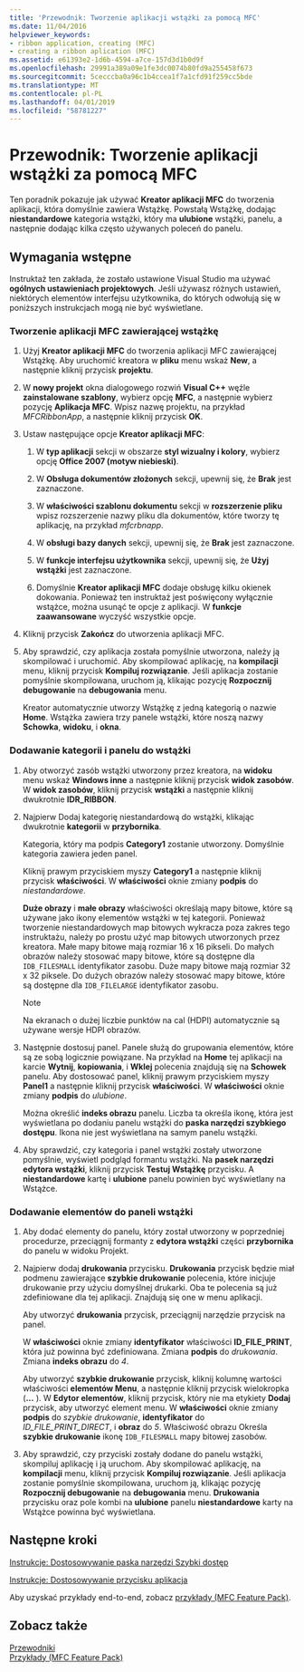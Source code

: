 ```yaml
---
title: 'Przewodnik: Tworzenie aplikacji wstążki za pomocą MFC'
ms.date: 11/04/2016
helpviewer_keywords:
- ribbon application, creating (MFC)
- creating a ribbon aplication (MFC)
ms.assetid: e61393e2-1d6b-4594-a7ce-157d3d1b0d9f
ms.openlocfilehash: 29991a389a09e1fe3dc0074b80fd9a255458f673
ms.sourcegitcommit: 5cecccba0a96c1b4ccea1f7a1cfd91f259cc5bde
ms.translationtype: MT
ms.contentlocale: pl-PL
ms.lasthandoff: 04/01/2019
ms.locfileid: "58781227"
---
```

# <a name="walkthrough-creating-a-ribbon-application-by-using-mfc"></a>Przewodnik: Tworzenie aplikacji wstążki za pomocą MFC

Ten poradnik pokazuje jak używać **Kreator aplikacji MFC** do tworzenia aplikacji, która domyślnie zawiera Wstążkę. Powstałą Wstążkę, dodając **niestandardowe** kategoria wstążki, który ma **ulubione** wstążki, panelu, a następnie dodając kilka często używanych poleceń do panelu.

## <a name="prerequisites"></a>Wymagania wstępne

Instruktaż ten zakłada, że zostało ustawione Visual Studio ma używać **ogólnych ustawieniach projektowych**. Jeśli używasz różnych ustawień, niektórych elementów interfejsu użytkownika, do których odwołują się w poniższych instrukcjach mogą nie być wyświetlane.

### <a name="to-create-an-mfc-application-that-has-a-ribbon"></a>Tworzenie aplikacji MFC zawierającej wstążkę

1. Użyj **Kreator aplikacji MFC** do tworzenia aplikacji MFC zawierającej Wstążkę. Aby uruchomić kreatora w **pliku** menu wskaż **New**, a następnie kliknij przycisk **projektu**.

1. W **nowy projekt** okna dialogowego rozwiń **Visual C++** węźle **zainstalowane szablony**, wybierz opcję **MFC**, a następnie wybierz pozycję  **Aplikacja MFC**. Wpisz nazwę projektu, na przykład *MFCRibbonApp*, a następnie kliknij przycisk **OK**.

1. Ustaw następujące opcje **Kreator aplikacji MFC**:

    1. W **typ aplikacji** sekcji w obszarze **styl wizualny i kolory**, wybierz opcję **Office 2007 (motyw niebieski)**.

    1. W **Obsługa dokumentów złożonych** sekcji, upewnij się, że **Brak** jest zaznaczone.

    1. W **właściwości szablonu dokumentu** sekcji w **rozszerzenie pliku** wpisz rozszerzenie nazwy pliku dla dokumentów, które tworzy tę aplikację, na przykład *mfcrbnapp*.

    1. W **obsługi bazy danych** sekcji, upewnij się, że **Brak** jest zaznaczone.

    1. W **funkcje interfejsu użytkownika** sekcji, upewnij się, że **Użyj wstążki** jest zaznaczone.

    1. Domyślnie **Kreator aplikacji MFC** dodaje obsługę kilku okienek dokowania. Ponieważ ten instruktaż jest poświęcony wyłącznie wstążce, można usunąć te opcje z aplikacji. W **funkcje zaawansowane** wyczyść wszystkie opcje.

1. Kliknij przycisk **Zakończ** do utworzenia aplikacji MFC.

1. Aby sprawdzić, czy aplikacja została pomyślnie utworzona, należy ją skompilować i uruchomić. Aby skompilować aplikację, na **kompilacji** menu, kliknij przycisk **Kompiluj rozwiązanie**. Jeśli aplikacja zostanie pomyślnie skompilowana, uruchom ją, klikając pozycję **Rozpocznij debugowanie** na **debugowania** menu.

    Kreator automatycznie utworzy Wstążkę z jedną kategorią o nazwie **Home**. Wstążka zawiera trzy panele wstążki, które noszą nazwy **Schowka**, **widoku**, i **okna**.

### <a name="to-add-a-category-and-panel-to-the-ribbon"></a>Dodawanie kategorii i panelu do wstążki

1. Aby otworzyć zasób wstążki utworzony przez kreatora, na **widoku** menu wskaż **Windows inne** a następnie kliknij przycisk **widok zasobów**. W **widok zasobów**, kliknij przycisk **wstążki** a następnie kliknij dwukrotnie **IDR_RIBBON**.

1. Najpierw Dodaj kategorię niestandardową do wstążki, klikając dwukrotnie **kategorii** w **przybornika**.

    Kategoria, który ma podpis **Category1** zostanie utworzony. Domyślnie kategoria zawiera jeden panel.

    Kliknij prawym przyciskiem myszy **Category1** a następnie kliknij przycisk **właściwości**. W **właściwości** oknie zmiany **podpis** do *niestandardowe*.

    **Duże obrazy** i **małe obrazy** właściwości określają mapy bitowe, które są używane jako ikony elementów wstążki w tej kategorii. Ponieważ tworzenie niestandardowych map bitowych wykracza poza zakres tego instruktażu, należy po prostu użyć map bitowych utworzonych przez kreatora. Małe mapy bitowe mają rozmiar 16 x 16 pikseli. Do małych obrazów należy stosować mapy bitowe, które są dostępne dla `IDB_FILESMALL` identyfikator zasobu. Duże mapy bitowe mają rozmiar 32 x 32 piksele. Do dużych obrazów należy stosować mapy bitowe, które są dostępne dla `IDB_FILELARGE` identyfikator zasobu.

    > [!NOTE]
    > Na ekranach o dużej liczbie punktów na cal (HDPI) automatycznie są używane wersje HDPI obrazów.

1. Następnie dostosuj panel. Panele służą do grupowania elementów, które są ze sobą logicznie powiązane. Na przykład na **Home** tej aplikacji na karcie **Wytnij**, **kopiowania**, i **Wklej** polecenia znajdują się na  **Schowek** panelu. Aby dostosować panel, kliknij prawym przyciskiem myszy **Panel1** a następnie kliknij przycisk **właściwości**. W **właściwości** oknie zmiany **podpis** do *ulubione*.

    Można określić **indeks obrazu** panelu. Liczba ta określa ikonę, która jest wyświetlana po dodaniu panelu wstążki do **paska narzędzi szybkiego dostępu**. Ikona nie jest wyświetlana na samym panelu wstążki.

1. Aby sprawdzić, czy kategoria i panel wstążki zostały utworzone pomyślnie, wyświetl podgląd formantu wstążki. Na **pasek narzędzi edytora wstążki**, kliknij przycisk **Testuj Wstążkę** przycisku. A **niestandardowe** kartę i **ulubione** panelu powinien być wyświetlany na Wstążce.

### <a name="to-add-elements-to-the-ribbon-panels"></a>Dodawanie elementów do paneli wstążki

1. Aby dodać elementy do panelu, który został utworzony w poprzedniej procedurze, przeciągnij formanty z **edytora wstążki** części **przybornika** do panelu w widoku Projekt.

1. Najpierw dodaj **drukowania** przycisku. **Drukowania** przycisk będzie miał podmenu zawierające **szybkie drukowanie** polecenia, które inicjuje drukowanie przy użyciu domyślnej drukarki. Oba te polecenia są już zdefiniowane dla tej aplikacji. Znajdują się one w menu aplikacji.

    Aby utworzyć **drukowania** przycisk, przeciągnij narzędzie przycisk na panel.

    W **właściwości** oknie zmiany **identyfikator** właściwości **ID_FILE_PRINT**, która już powinna być zdefiniowana. Zmiana **podpis** do *drukowania*. Zmiana **indeks obrazu** do *4*.

    Aby utworzyć **szybkie drukowanie** przycisk, kliknij kolumnę wartości właściwości **elementów Menu**, a następnie kliknij przycisk wielokropka (**...** ). W **Edytor elementów**, kliknij przycisk, który nie ma etykiety **Dodaj** przycisk, aby utworzyć element menu. W **właściwości** oknie zmiany **podpis** do *szybkie drukowanie*, **identyfikator** do *ID_FILE_PRINT_DIRECT*, i **obraz** do *5*. Właściwość obrazu Określa **szybkie drukowanie** ikonę `IDB_FILESMALL` mapy bitowej zasobów.

1. Aby sprawdzić, czy przyciski zostały dodane do panelu wstążki, skompiluj aplikację i ją uruchom. Aby skompilować aplikację, na **kompilacji** menu, kliknij przycisk **Kompiluj rozwiązanie**. Jeśli aplikacja zostanie pomyślnie skompilowana, uruchom ją, klikając pozycję **Rozpocznij debugowanie** na **debugowania** menu. **Drukowania** przycisku oraz pole kombi na **ulubione** panelu **niestandardowe** karty na Wstążce powinna być wyświetlana.

## <a name="next-steps"></a>Następne kroki

[Instrukcje: Dostosowywanie paska narzędzi Szybki dostęp](../mfc/how-to-customize-the-quick-access-toolbar.md)

[Instrukcje: Dostosowywanie przycisku aplikacja](../mfc/how-to-customize-the-application-button.md)

Aby uzyskać przykłady end-to-end, zobacz [przykłady (MFC Feature Pack)](../overview/visual-cpp-samples.md).

## <a name="see-also"></a>Zobacz także

[Przewodniki](../mfc/walkthroughs-mfc.md)<br/>
[Przykłady (MFC Feature Pack)](../overview/visual-cpp-samples.md)

